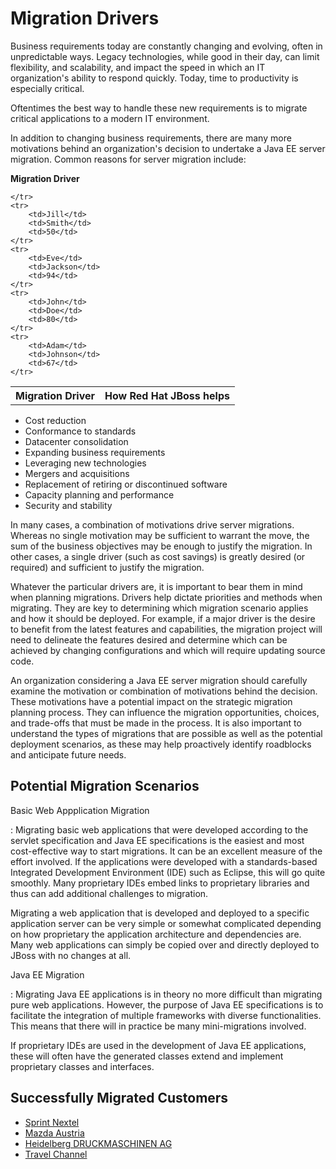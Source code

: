 Migration Drivers
=================

Business requirements today are constantly changing and evolving, often in unpredictable ways. Legacy technologies, while good in their day, can limit flexibility, and scalability, and impact the speed in which an IT organization's ability to respond quickly. Today, time to productivity is especially critical. 

Oftentimes the  best way to handle these new requirements is to migrate critical applications to a modern IT environment. 

In addition to changing business requirements, there are many more motivations behind an organization's decision to undertake a Java EE server migration.   Common reasons for server migration include: 

<b>Migration Driver</b>
<table border="0" cellpadding="3">
 <tr>
		<th>Migration Driver</th>
		<th>How Red Hat JBoss helps</th>		
	
	</tr>
	<tr>
		<td>Jill</td>
		<td>Smith</td>		
		<td>50</td>
	</tr>
	<tr>
		<td>Eve</td>
		<td>Jackson</td>		
		<td>94</td>
	</tr>
	<tr>
		<td>John</td>
		<td>Doe</td>		
		<td>80</td>
	</tr>
	<tr>
		<td>Adam</td>
		<td>Johnson</td>		
		<td>67</td>
	</tr>
</table>

* Cost reduction
* Conformance to standards
* Datacenter consolidation
* Expanding business requirements
* Leveraging new technologies
* Mergers and acquisitions
* Replacement of retiring or discontinued software
* Capacity planning and performance
* Security and stability 



In many cases, a combination of motivations drive server migrations. Whereas no single motivation may be sufficient to warrant the move, the sum of the business objectives may be enough to justify the migration. In other cases, a single driver (such as cost savings) is greatly desired (or required) and sufficient to justify the migration.  

Whatever the particular drivers are, it is important to bear them in mind when planning migrations. Drivers help dictate priorities and methods when migrating. They are key to determining which migration scenario applies and how it should be deployed. For example, if a major driver is the desire to benefit from the latest features and capabilities, the migration project will need to delineate the features desired and determine which can be achieved by changing configurations and which will require updating source code.  

An organization considering a Java EE server migration should carefully examine the motivation or combination of motivations behind the decision. These motivations have a potential impact on the strategic migration planning process.  They can influence the migration opportunities, choices, and trade-offs that must be made in the process. It is also important to understand the types of migrations that are possible as well as the potential deployment scenarios, as these may help proactively identify roadblocks and anticipate future needs. 

Potential Migration Scenarios
-----------------------------

Basic Web Appplication Migration

: Migrating basic web applications that were developed according to the servlet specification and Java EE specifications is the easiest and most cost-effective way to start migrations. It can be an excellent measure of the effort involved. If the applications were developed with a standards-based Integrated Development Environment (IDE) such as Eclipse, this will go quite smoothly. Many proprietary IDEs embed links to proprietary libraries and thus can add additional challenges to migration.
 
  Migrating a web application that is developed and deployed to a specific application server can be very simple or somewhat complicated depending on how proprietary the application architecture and dependencies are. Many web applications can simply be copied over and directly deployed to JBoss with no changes at all.  

Java EE Migration

: Migrating Java EE applications is in theory no more difficult than migrating pure web applications. However, the purpose of Java EE specifications is to facilitate the integration of multiple frameworks with diverse functionalities. This means that there will in practice be many mini-migrations involved.  

  If proprietary IDEs are used in the development of Java EE applications, these will often have the generated classes extend and implement proprietary classes and interfaces.  

Successfully Migrated Customers 
-------------------------------

* [Sprint Nextel](http://www.redhat.com/jboss/getunstuck/converts.html)
* [Mazda Austria](http://www.redhat.com/jboss/getunstuck/converts.html)
* [Heidelberg DRUCKMASCHINEN AG](http://www.redhat.com/jboss/getunstuck/converts.html)
* [Travel Channel](http://www.redhat.com/jboss/getunstuck/converts.html)

